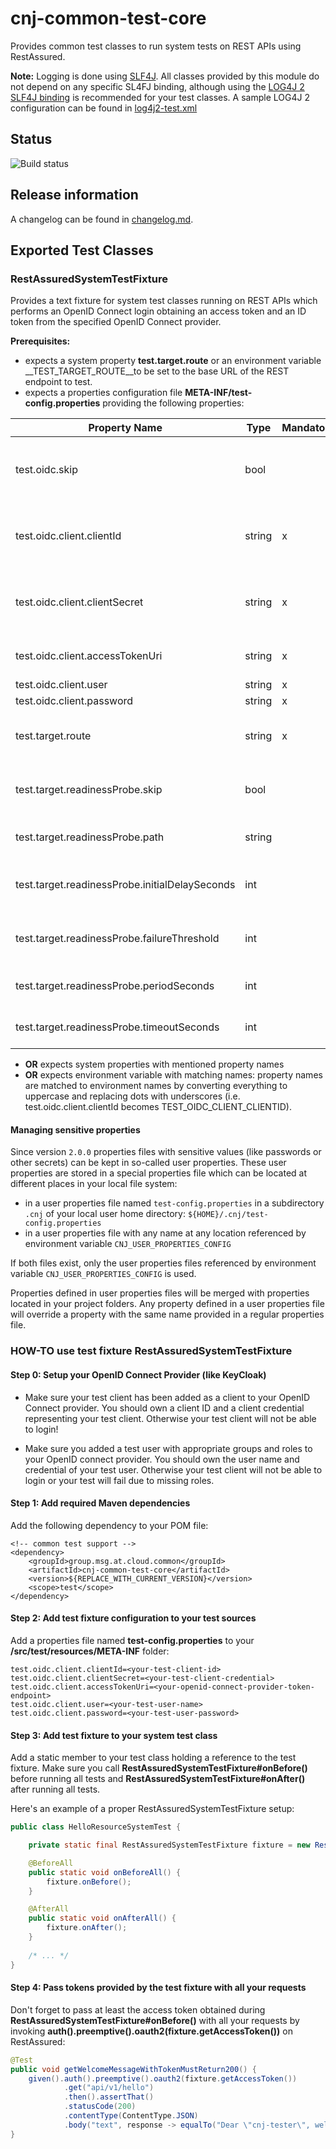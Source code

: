 # cnj-common-test-core

Provides common test classes to run system tests on REST APIs using RestAssured.

__Note:__ Logging is done using [SLF4J](http://www.slf4j.org/index.html). All classes provided by this module do not depend on any specific SL4FJ binding, 
although using the [LOG4J 2 SLF4J binding](https://logging.apache.org/log4j/2.0/log4j-slf4j-impl/index.html) is recommended for your test classes. A sample LOG4J 2 configuration can be found in 
[log4j2-test.xml](src/test/resources/log4j2-test.xml) 

## Status

![Build status](https://codebuild.eu-west-1.amazonaws.com/badges?uuid=eyJlbmNyeXB0ZWREYXRhIjoicit4ZDk3Y0VoK05xVWpMSU1yaDBKRE1ma0dITVNsSjJ6SnJmVGcwVGcxb2UyOVlkeldQdzRaUzJpZC8zSGcxUGMveEJxTll2dkNKb1lScnFidmwvMVdrPSIsIml2UGFyYW1ldGVyU3BlYyI6Ii9FUlY2cnFMditzVU1WOXMiLCJtYXRlcmlhbFNldFNlcmlhbCI6MX0%3D&branch=main)

## Release information

A changelog can be found in [changelog.md](changelog.md).

## Exported Test Classes

### RestAssuredSystemTestFixture

Provides a text fixture for system test classes running on REST APIs which performs an OpenID Connect login obtaining an 
access token and an ID token from the specified OpenID Connect provider.

__Prerequisites:__
* expects a system property __test.target.route__ or an environment variable __TEST_TARGET_ROUTE__to be set to the base URL of the REST endpoint to test.
* expects a properties configuration file __META-INF/test-config.properties__ providing the following properties:

| Property Name | Type | Mandatory? | Description |
| --- | --- | --- | --- |
| test.oidc.skip | bool |  | true, if OpenID Connect authentication should be skipped and test.oidc.* properties are not specified (default: false) |
| test.oidc.client.clientId | string | x | OpenID client ID; must match the unique identifier of a registered client on an OpenID Connect provider |
| test.oidc.client.clientSecret | string | x | OpenID client credentials; must match the credentials of a registered client on an OpenID Connect provider |
| test.oidc.client.accessTokenUri | string | x | Target URI of the token endpoint provided by an OpenID Connect provider |
| test.oidc.client.user | string | x | test user name |
| test.oidc.client.password | string | x | test user credentials |
| test.target.route | string | x | target route URL to the application under test (just scheme + hostname + port without path) |
| test.target.readinessProbe.skip | bool |  | true, if application should not be checked for readiness; otherwise false (default: false) |
| test.target.readinessProbe.path | string |   | path of the readiness probe endpoint (default: /api/v1/probes/readiness) |
| test.target.readinessProbe.initialDelaySeconds | int |    | number of seconds to wait before checking readiness probe (default: 10) |
| test.target.readinessProbe.failureThreshold | int |    | number of retries before an application is assumed to be unhealthy (default: 3) |
| test.target.readinessProbe.periodSeconds | int |   | number of seconds to wait between retries (default: 10) |
| test.target.readinessProbe.timeoutSeconds | int |    | number of seconds a readiness check may last (default: 1) |

* __OR__ expects system properties with mentioned property names
* __OR__ expects environment variable with matching names: property names are matched to environment names by converting everything to uppercase and replacing dots with underscores (i.e. test.oidc.client.clientId becomes TEST_OIDC_CLIENT_CLIENTID).

#### Managing sensitive properties

Since version `2.0.0` properties files with sensitive values (like passwords or other secrets) can be kept in
so-called user properties. These user properties are stored in a special properties file which can be located
at different places in your local file system:

* in a user properties file named `test-config.properties` in a subdirectory `.cnj` of your local user home directory: `${HOME}/.cnj/test-config.properties`   
* in a user properties file with any name at any location referenced by environment variable `CNJ_USER_PROPERTIES_CONFIG`

If both files exist, only the user properties files referenced by environment variable `CNJ_USER_PROPERTIES_CONFIG`
is used.

Properties defined in user properties files will be merged with properties located in your project folders. Any
property defined in a user properties file will override a property with the same name provided in a regular
properties file.

### HOW-TO use test fixture RestAssuredSystemTestFixture

#### Step 0: Setup your OpenID Connect Provider (like KeyCloak)

* Make sure your test client has been added as a client to your OpenID Connect provider. 
You should own a client ID and a client credential representing your test client. 
Otherwise your test client will not be able to login!

* Make sure you added a test user with appropriate groups and roles to your OpenID connect provider. 
You should own the user name and credential of your test user.
Otherwise your test client will not be able to login or your test will fail due to missing roles.

#### Step 1: Add required Maven dependencies

Add the following dependency to your POM file:

``` 
<!-- common test support -->
<dependency>
    <groupId>group.msg.at.cloud.common</groupId>
    <artifactId>cnj-common-test-core</artifactId>
    <version>${REPLACE_WITH_CURRENT_VERSION}</version>
    <scope>test</scope>
</dependency>
```

#### Step 2: Add test fixture configuration to your test sources

Add a properties file named __test-config.properties__ to your __/src/test/resources/META-INF__ folder:

``` 
test.oidc.client.clientId=<your-test-client-id>
test.oidc.client.clientSecret=<your-test-client-credential>
test.oidc.client.accessTokenUri=<your-openid-connect-provider-token-endpoint>
test.oidc.client.user=<your-test-user-name>
test.oidc.client.password=<your-test-user-password>
```

#### Step 3: Add test fixture to your system test class

Add a static member to your test class holding a reference to the test fixture. 
Make sure you call __RestAssuredSystemTestFixture#onBefore()__ before running all tests and 
__RestAssuredSystemTestFixture#onAfter()__ after running all tests.

Here's an example of a proper RestAssuredSystemTestFixture setup: 

```java 
public class HelloResourceSystemTest {

    private static final RestAssuredSystemTestFixture fixture = new RestAssuredSystemTestFixture();

    @BeforeAll
    public static void onBeforeAll() {
        fixture.onBefore();
    }

    @AfterAll
    public static void onAfterAll() {
        fixture.onAfter();
    }
    
    /* ... */
}
```

#### Step 4: Pass tokens provided by the test fixture with all your requests

Don't forget to pass at least the access token obtained during __RestAssuredSystemTestFixture#onBefore()__ with all your
requests by invoking __auth().preemptive().oauth2(fixture.getAccessToken())__ on RestAssured:

```java 
@Test
public void getWelcomeMessageWithTokenMustReturn200() {
    given().auth().preemptive().oauth2(fixture.getAccessToken())
            .get("api/v1/hello")
            .then().assertThat()
            .statusCode(200)
            .contentType(ContentType.JSON)
            .body("text", response -> equalTo("Dear \"cnj-tester\", welcome to a cloud native java application protected by OpenID Connect"));
}
```



